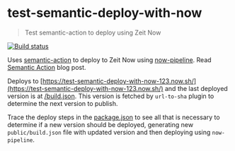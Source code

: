 # test-semantic-deploy-with-now

> Test semantic-action to deploy using Zeit Now

[![Build status][ci-image] ][ci-url]

Uses [semantic-action][semantic-action] to deploy to Zeit Now using
[now-pipeline][now-pipeline]. Read [Semantic Action][sem action] blog post.

Deploys to [https://test-semantic-deploy-with-now-123.now.sh/](https://test-semantic-deploy-with-now-123.now.sh/) and the last deployed version is at
[/build.json](https://test-semantic-deploy-with-now-123.now.sh/build.json). This version
is fetched by `url-to-sha` plugin to determine the next version to publish.

Trace the deploy steps in the [package.json](package.json) to see all that is
necessary to determine if a new version should be deployed, generating new
`public/build.json` file with updated version and then deploying using `now-pipeline`.

[semantic-action]: https://github.com/bahmutov/semantic-action
[now-pipeline]: https://github.com/bahmutov/now-pipeline
[sem action]: https://glebbahmutov.com/blog/semantic-action/

[ci-image]: https://travis-ci.org/bahmutov/test-semantic-deploy-with-now.svg?branch=master
[ci-url]: https://travis-ci.org/bahmutov/test-semantic-deploy-with-now
